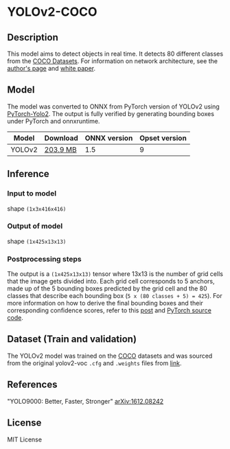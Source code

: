 # YOLOv2-COCO

## Description
This model aims to detect objects in real time. It detects 80 different classes from the [COCO Datasets](http://cocodataset.org/#home). For information on network architecture, see the [author's page](https://pjreddie.com/darknet/yolov2/) and [white paper](https://arxiv.org/pdf/1612.08242.pdf).

## Model
The model was converted to ONNX from PyTorch version of YOLOv2 using [PyTorch-Yolo2](https://github.com/marvis/pytorch-yolo2). The output is fully verified by generating bounding boxes under PyTorch and onnxruntime.

|Model|Download| ONNX version |Opset version|
|-----|:--------------|:-------------|:------------|
|YOLOv2|[203.9 MB](model/yolov2-coco-9.onnx) |1.5  |9 |

## Inference
### Input to model
shape `(1x3x416x416)`

### Output of model
shape `(1x425x13x13)`

### Postprocessing steps
The output is a `(1x425x13x13)` tensor where 13x13 is the number of grid cells that the image gets divided into. Each grid cell corresponds to 5 anchors, made up of the 5 bounding boxes predicted by the grid cell and the 80 classes that describe each bounding box (`5 x (80 classes + 5) = 425`). For more information on how to derive the final bounding boxes and their corresponding confidence scores, refer to this [post](https://docs.microsoft.com/en-us/dotnet/machine-learning/tutorials/object-detection-onnx) and [PyTorch source code](https://github.com/marvis/pytorch-yolo2/blob/master/detect.py).

## Dataset (Train and validation)
The YOLOv2 model was trained on the [COCO](http://cocodataset.org/#home) datasets and was sourced from the original yolov2-voc `.cfg` and `.weights` files from [link](https://pjreddie.com/darknet/yolov2/).

## References
"YOLO9000: Better, Faster, Stronger" [arXiv:1612.08242](https://arxiv.org/pdf/1612.08242.pdf)

## License
MIT License
